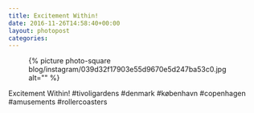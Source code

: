 ```yaml
---
title: Excitement Within!
date: 2016-11-26T14:58:40+00:00
layout: photopost
categories:
---
```


<figure class="photo photo--square">
  {% picture photo-square blog/instagram/039d32f17903e55d9670e5d247ba53c0.jpg alt="" %}
</figure>

Excitement Within!
#tivoligardens #denmark #københavn #copenhagen #amusements #rollercoasters
